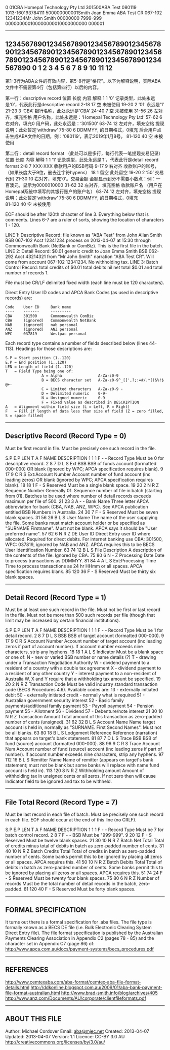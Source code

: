 0                 01CBA       Homepal Technology Pty Ltd      301500ABA Test    080119                                    
1013-160193784111 500000000001Smith Joan Emma                 ABA Test CR       067-102 12341234Mr John Smith   00000000
7999-999            000000000100000000010000000000                        000001                                        

------------------------------------------------------------------------------------------------------------------------
123456789012345678901234567890123456789012345678901234567890123456789012345678901234567890123456789012345678901234567890
0        1         2         3         4         5         6         7         8         9        10        11        12
------------------------------------------------------------------------------------------------------------------------
第1-3行为ABA文件的有效内容，第5-8行是“格尺”。以下为解释说明，实际ABA文件中不需要第4行（包括第四行）以后的内容。

第一行：descriptive record
位置      长度      内容                              解释
1         1        ‘0’                  记录类型，此处永远是‘0’，代表此行是descriptive record
2-18      17        空                             未被使用
19-20     2       ‘01’                             永远是‘1’
21-23     3       ‘CBA’                         银行名称，此处永远是‘CBA’
24-40     7         空                              未被使用
31-56     26   左对齐，填充空格         用户名称，此处永远是：‘Homepal Technology Pty Ltd’ 
57-62     6     右对齐，填充0                  用户码，此处永远是：‘301500’
63-74     12   左对齐，填充空格                  提现说明：此处暂定‘withdraw’
75-80     6    DDMMYY, 的日期格式，0填充       后台用户点击生成ABA文件的日期，例：’080119‘，表示2019年1月8号。
81-120    40        空                              未被使用

第二行：detail record format （此处可以是多行，每行代表一笔提现交易记录）
位置      长度      内容                              解释
1         1        ‘1’                  记录类型，此处永远是‘1’，代表此行是detail record format
2-8       7      XXX-XXX                          收款用户的BSB号码
9-17      9       右对齐                收款账户的账号，（如果长度大于9位，删去连字符hypens）
18        1        留空                            此处留空
19-20     2        ‘50’                             交易代码
21-30     10   右对齐，填充‘0’。交易金额        金额显示到分不需要小数点：例：一百澳元，显示为0000010000
31-62     32     左对齐，填充空格                  收款账户名 （用户在Homepal系统中填写的其银行账户的账户名）
63-74     12   左对齐，填充空格                  提现说明：此处暂定‘withdraw’
75-80     6    DDMMYY, 的日期格式，0填充      
81-120    40        空                              未被使用


EOF should be after 120th chracter of line 3. Everything below that is comments. Lines 6-7 are a ruler of sorts, showing
the location of characters 1 - 120.

LINE 1: Descriptive Record: file known as "ABA Test" from John Allan Smith BSB 067-102 Acct 12341234 process on
        2013-04-07 at 15:30 through Commonwealth Bank (NetBank or ComBiz). This is the first file in the batch.
LINE 2: Detail Record: $0.01 generic credit to Joan Emma Smith BSB 062-292 Acct 43214321 from "Mr John Smith" narration
        "ABA Test CR". Will come from account 067-102 12341234. No withholding tax.
LINE 3: Batch Control Record: total credits of $0.01 total debits nil net total $0.01 and total number of records 1.

File must be CR/LF delimited fixed width (each line must be 120 characters).

Direct Entry User ID codes and APCA Bank Codes (as used in descriptive records) are:

    Code    User ID     Bank name
    ----    -------     ---------
    CBA     301500      Commonwealth ComBiz
    CBA     (ignored)   Commonwealth NetBank
    NAB     (ignored)   nab personal
    ANZ     (ignored)   ANZ personal
    WPC     037819      Westpac personal

Each record type contains a number of fields described below (lines 44-113). Headings for those descriptions are:

    S.P = Start position (1..120)
    E.P = End position (1..120)
    LEN = Length of field (1..120)
    T   = Field Type being one of:
                    A = Alpha                A-Za-z0-9
                    B = BECS character set   A-Za-z0-9^_[]',?;:=#/.*()&%!$ @+-
                    C = Limited characters   A-Za-z0-9 -
                    D = Delimited numeric    0-9-
                    N = Unsigned numeric     0-9
                    F = Fixed Value as described in DESCRIPTION
    A   = Alignment within field size (L = Left, R = Right)
    F   = Fill if length of data less than size of field (Z = zero filled, S = space filled)

------------------------------------------------------------------------------------------------------------------------
Descriptive Record (Record Type = 0)
------------------------------------------------------------------------------------------------------------------------
Must be first record in file. Must be precisely one such record in the file.

S.P  E.P  LEN T A F NAME                DESCRIPTION
  1    1    1 F - - Record Type         Must be 0 for descriptive record.
  2    8    7 D L S Ext:BSB             BSB of funds account (formatted 000-000) OR blank (ignored by WPC; APCA
                                        specification requires blank).
  9   17    9 C R S Ext:Account Number  Account number of fund account (inc leading zeros) OR blank (ignored by WPC;
                                        APCA specification requires blank).
 18   18    1 F - S Reserved            Must be a single blank space.
 19   20    2 N R Z Sequence Number     Generally 01. Sequence number of file in batch (starting from 01). Batches to
                                        be used where number of detail records exceeds maximum per file of 500.
 21   23    3 A - - Bank Name           Three letter APCA abbreviation for bank (CBA, NAB, ANZ, WPC). See APCA
                                        publication entitled BSB Numbers in Australia.
 24   30    7 F - S Reserved            Must be seven blank spaces.
 31   56   26 B L S User Name           The name of the user supplying the file. Some banks must match account holder
                                        or be specified as "SURNAME Firstname". Must not be blank. APCA says it should
                                        be "User preferred name".
 57   62    6 N R Z DE User ID          Direct Entry user ID where allocated. Required for direct debits. For internet
                                        banking use CBA: 301500, WPC: 037819, ignored by NAB and ANZ. APCA requires this
                                        to be BECS User Identification Number.
 63   74   12 B L S File Description    A description of the contents of the file. Ignored by CBA.
 75   80    6 N - Z Processing Date     Date to process transactions as DDMMYY.
 81   84    4 A L S Ext:Processing Time Time to process transactions as 24 hr HHmm or all spaces. APCA specification
                                        requires blank.
 85  120   36 F - S Reserved            Must be thirty six blank spaces.

------------------------------------------------------------------------------------------------------------------------
Detail Record (Record Type = 1)
------------------------------------------------------------------------------------------------------------------------
Must be at least one such record in the file. Must not be first or last record in the file. Must not be more than 500
such records per file (though that limit may be increased by certain financial institutions).

S.P  E.P  LEN T A F NAME                DESCRIPTION
  1    1    1 F - - Record Type         Must be 1 for detail record.
  2    8    7 D L S BSB                 BSB of target account (formatted 000-000).
  9   17    9 C R S Account Number      Account number of target account (inc leading zeros if part of account number).
                                        If account number exceeds nine characters, strip any hyphens.
 18   18    1 A L S Indicator           Must be a blank space or one of:
                                                N - new or varied BSB number or name details (?)
                                                T - drawing under a Transaction Negotiation Authority
                                                W - dividend payment to a resident of a country with a double tax
                                                    agreement
                                                X - dividend payment to a resident of any other country
                                                Y - interest payment to a non-resident of Australia
                                        W, X and Y require that a withholding tax amount be specified.
 19   20    2 N R Z Transaction Code    Must be valid industry standard transaction code (BECS Procedures 4.6).
                                        Available codes are:
                                                13 - externally initiated debit
                                                50 - externally initiated credit - normally what is required
                                                51 - Australian government security interest
                                                52 - Basic family payments/additional family payment 
                                                53 - Payroll payment
                                                54 - Pension payment
                                                55 - Allotment
                                                56 - Dividend
                                                57 - Debenture/note interest
 21   30   10 N R Z Transaction Amount  Total amount of this transaction as zero-padded number of cents (unsigned).
 31   62   32 B L S Account Name        Name target account is held in, normally as "SURNAME. First Second Names". Must
                                        not be all blanks.
 63   80   18 B L S Lodgement Reference Reference (narration) that appears on target's bank statement.
 81   87    7 D L S Trace BSB           BSB of fund (source) account (formatted 000-000).
 88   96    9 C R S Trace Account Num   Account number of fund (source) account (inc leading zeros if part of number).
                                        If account number exceeds nine characters, strip any hyphens.
 97  112   16 B L S Remitter Name       Name of remitter (appears on target's bank statement; must not be blank but
                                        some banks will replace with name fund account is held in).
113  120    8 N R Z Withholding amount  Amount of withholding tax in unsigned cents or all zeros. If not zero then will
                                        cause Indicator field to be ignored and tax to be withheld.

------------------------------------------------------------------------------------------------------------------------
File Total Record (Record Type = 7)
------------------------------------------------------------------------------------------------------------------------
Must be last record in each file of batch. Must be precisely one such record in each file. EOF should occur at the end
of this line (no CRLF).

S.P  E.P  LEN T A F NAME                DESCRIPTION
  1    1    1 F - - Record Type         Must be 7 for batch control record.
  2    8    7 F - - BSB                 Must be "999-999".
  9   20   12 F - S Reserved            Must be twelve blank spaces.
 21   30   10 N R Z Batch Net Total     Total of credits minus total of debits in batch as zero-padded number of cents.
 31   40   10 N R Z Batch Credits Total Total of credits in batch as zero-padded number of cents. Some banks permit
                                        this to be ignored by placing all zeros or all spaces. APCA requires this.
 41   50   10 N R Z Batch Debits Total  Total of debits in batch as zero-padded number of cents. Some banks permit
                                        this to be ignored by placing all zeros or all spaces. APCA requires this.
 51   74   24 F - S Reserved            Must be twenty four blank spaces.
 75   80    6 N R Z Number of records   Must be the total number of detail records in the batch, zero-padded.
 81  120   40 F - S Reserved            Must be forty blank spaces.

------------------------------------------------------------------------------------------------------------------------
FORMAL SPECIFICATION
------------------------------------------------------------------------------------------------------------------------
It turns out there is a formal specification for .aba files. The file type is formally known as a BECS DE file (i.e.
Bulk Electronic Clearing System Direct Entry file). The file format specification is published by the Australian
Payments Clearing Association in Appendix C2 (pages 78 - 85) and the character set in Appendix C7 (page 86) of:
http://www.apca.com.au/docs/payment-systems/becs_procedures.pdf
 
------------------------------------------------------------------------------------------------------------------------
REFERENCES
------------------------------------------------------------------------------------------------------------------------
http://www.cemtexaba.com/aba-format/cemtex-aba-file-format-details.html
http://ddkonline.blogspot.com.au/2009/01/aba-bank-payment-file-format-australian.html
http://www.brad-smith.info/blog/archives/405
http://www.anz.com/Documents/AU/corporate/clientfileformats.pdf

------------------------------------------------------------------------------------------------------------------------
ABOUT THIS FILE
------------------------------------------------------------------------------------------------------------------------
Author:  Michael Cordover
Email:   aba@mjec.net
Created: 2013-04-07
Updated: 2013-04-07
Version: 1.1
Licence: CC-BY 3.0 AU <http://creativecommons.org/licenses/by/3.0/au/>
